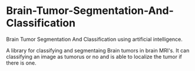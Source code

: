 # Brain-Tumor-Segmentation-And-Classification

Brain Tumor Segmentation And Classification using artificial intelligence.

A library for classifying and segmentaing Brain tumors in brain MRI's.
It can classifying an image as tumorus or no and is able to localize the tumor if there is one.
